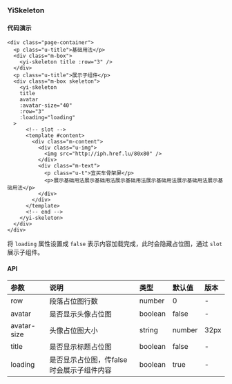 ### YiSkeleton

#### 代码演示
```
<div class="page-container">
  <p class="u-title">基础用法</p>
  <div class="m-box">
    <yi-skeleton title :row="3" />
  </div>
  <p class="u-title">展示子组件</p>
  <div class="m-box skeleton">
    <yi-skeleton
    title
    avatar
    :avatar-size="40"
    :row="3"
    :loading="loading"
  >
      <!-- slot -->
      <template #content>
        <div class="m-content">
          <div class="u-img">
            <img src="http://iph.href.lu/80x80" />
          </div>
          <div class="m-text">
            <p class="u-t">宜买车骨架屏</p>
            <p>展示基础用法展示基础用法展示基础用法展示基础用法展示基础用法展示基础用法</p>
          </div>
        </div>
      </template>
      <!-- end -->
    </yi-skeleton>
  </div>
</div>
```
将 `loading` 属性设置成 `false` 表示内容加载完成，此时会隐藏占位图，通过 `slot` 展示子组件。


#### API
参数 | 说明 | 类型 | 默认值 | 版本
:- | :- | :- | :- | :-
row|段落占位图行数|number|0|-|
avatar|是否显示头像占位图|boolean|false|-|
avatar-size|头像占位图大小|string | number|32px|-|
title|是否显示标题占位图|boolean|false|-|
loading|是否显示占位图，传false时会展示子组件内容|boolean|true|-|

<!-- 详细可参考 [Vant](https://youzan.github.io/vant/#/zh-CN/skeleton#jie-shao) -->
